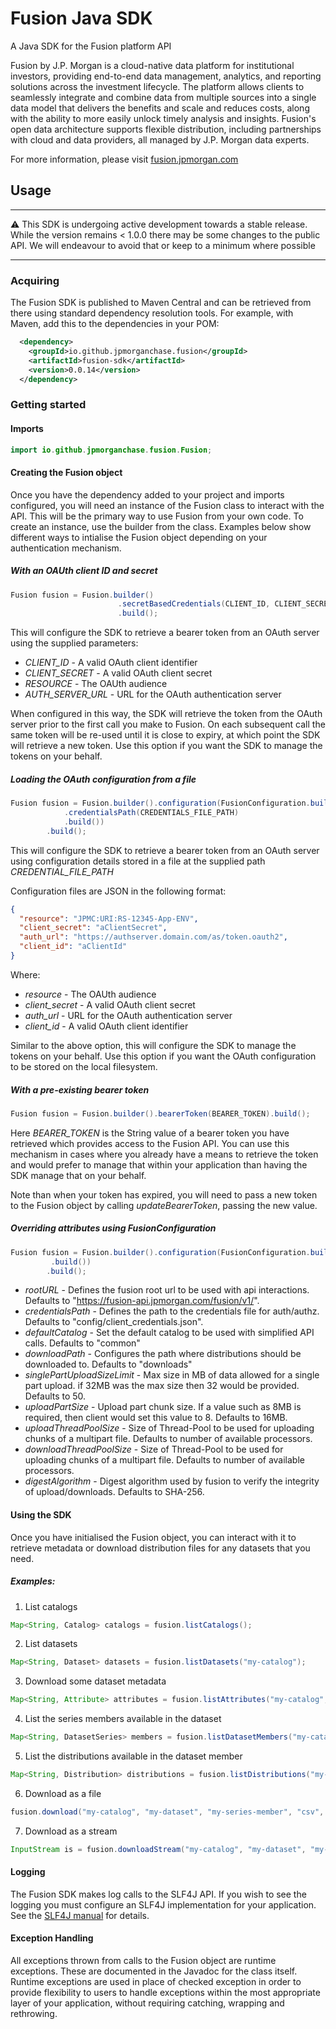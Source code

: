 # Fusion Java SDK
A Java SDK for the Fusion platform API

Fusion by J.P. Morgan is a cloud-native data platform for institutional investors, providing end-to-end data management, analytics, and reporting solutions across the investment lifecycle. The platform allows clients to seamlessly integrate and combine data from multiple sources into a single data model that delivers the benefits and scale and reduces costs, along with the ability to more easily unlock timely analysis and insights. Fusion's open data architecture supports flexible distribution, including partnerships with cloud and data providers, all managed by J.P. Morgan data experts.

For more information, please visit [fusion.jpmorgan.com](https://fusion.jpmorgan.com/)

## Usage

***

:warning: This SDK is undergoing active development towards a stable release. While the version remains < 1.0.0 there may be some changes to the public API. We will endeavour to avoid that or keep to a minimum where possible

***
### Acquiring

The Fusion SDK is published to Maven Central and can be retrieved from there using standard dependency resolution tools. For example, with Maven, add this to the dependencies in your POM:

```xml    
  <dependency>
    <groupId>io.github.jpmorganchase.fusion</groupId>
    <artifactId>fusion-sdk</artifactId>
    <version>0.0.14</version>
  </dependency>
```

### Getting started

#### Imports

```java
import io.github.jpmorganchase.fusion.Fusion;
```

#### Creating the Fusion object

Once you have the dependency added to your project and imports configured, you will need an instance of the Fusion class to interact with the API. This will be the primary way to use Fusion from your own code. To create an instance, use the builder from the class. Examples below show different ways to intialise the Fusion object depending on your authentication mechanism.

##### With an OAUth client ID and secret

```java
Fusion fusion = Fusion.builder()
                        .secretBasedCredentials(CLIENT_ID, CLIENT_SECRET, RESOURCE, AUTH_SERVER_URL)
                        .build();
```

This will configure the SDK to retrieve a bearer token from an OAuth server using the supplied parameters:

* _CLIENT_ID_ - A valid OAuth client identifier
* _CLIENT_SECRET_ - A valid OAuth client secret
* _RESOURCE_ - The OAUth audience
* _AUTH_SERVER_URL_ - URL for the OAuth authentication server

When configured in this way, the SDK will retrieve the token from the OAuth server prior to the first call you make to Fusion. On each subsequent call the same token will be re-used until it is close to expiry, at which point the SDK will retrieve a new token. Use this option if you want the SDK to manage the tokens on your behalf.

##### Loading the OAuth configuration from a file

```java
Fusion fusion = Fusion.builder().configuration(FusionConfiguration.builder()
            .credentialsPath(CREDENTIALS_FILE_PATH)
            .build())
        .build();
```

This will configure the SDK to retrieve a bearer token from an OAuth server using configuration details stored in a file at the supplied path _CREDENTIAL_FILE_PATH_

Configuration files are JSON in the following format:

```json
{
  "resource": "JPMC:URI:RS-12345-App-ENV",
  "client_secret": "aClientSecret",
  "auth_url": "https://authserver.domain.com/as/token.oauth2",
  "client_id": "aClientId"
}
```

Where:

* _resource_ - The OAUth audience
* _client_secret_ - A valid OAuth client secret
* _auth_url_ - URL for the OAuth authentication server
* _client_id_ - A valid OAuth client identifier

Similar to the above option, this will configure the SDK to manage the tokens on your behalf. Use this option if you want the OAuth configuration to be stored on the local filesystem.


##### With a pre-existing bearer token

```java
Fusion fusion = Fusion.builder().bearerToken(BEARER_TOKEN).build();
```

Here _BEARER_TOKEN_ is the String value of a bearer token you have retrieved which provides access to the Fusion API. You can use this mechanism in cases where you already have a means to retrieve the token and would prefer to manage that within your application than having the SDK manage that on your behalf.

Note than when your token has expired, you will need to pass a new token to the Fusion object by calling _updateBearerToken_, passing the new value.

##### Overriding attributes using FusionConfiguration

```java
Fusion fusion = Fusion.builder().configuration(FusionConfiguration.builder()
         .build())
        .build();
```

* _rootURL_ - Defines the fusion root url to be used with api interactions.  Defaults to "https://fusion-api.jpmorgan.com/fusion/v1/".
* _credentialsPath_ - Defines the path to the credentials file for auth/authz. Defaults to "config/client_credentials.json".
* _defaultCatalog_ - Set the default catalog to be used with simplified API calls. Defaults to "common"
* _downloadPath_ - Configures the path where distributions should be downloaded to. Defaults to "downloads"
* _singlePartUploadSizeLimit_ - Max size in MB of data allowed for a single part upload.  if 32MB was the max size then 32 would be provided. Defaults to 50.
* _uploadPartSize_ - Upload part chunk size. If a value such as 8MB is required, then client would set this value to 8.  Defaults to 16MB.
* _uploadThreadPoolSize_ - Size of Thread-Pool to be used for uploading chunks of a multipart file. Defaults to number of available processors.
* _downloadThreadPoolSize_ - Size of Thread-Pool to be used for uploading chunks of a multipart file. Defaults to number of available processors.
* _digestAlgorithm_ - Digest algorithm used by fusion to verify the integrity of upload/downloads. Defaults to SHA-256.

#### Using the SDK

Once you have initialised the Fusion object, you can interact with it to retrieve metadata or download distribution files for any datasets that you need.

##### Examples:

1. List catalogs
```java
Map<String, Catalog> catalogs = fusion.listCatalogs();
```
2. List datasets
```java
Map<String, Dataset> datasets = fusion.listDatasets("my-catalog");
```
3. Download some dataset metadata
```java
Map<String, Attribute> attributes = fusion.listAttributes("my-catalog", "my-dataset");
```
4. List the series members available in the dataset
```java
Map<String, DatasetSeries> members = fusion.listDatasetMembers("my-catalog", "my-dataset");
```
5. List the distributions available in the dataset member
```java
Map<String, Distribution> distributions = fusion.listDistributions("my-catalog", "my-dataset", "my-series-member");
```
6. Download as a file
```java
fusion.download("my-catalog", "my-dataset", "my-series-member", "csv", "/downloads/distributions");
```
7. Download as a stream
```java
InputStream is = fusion.downloadStream("my-catalog", "my-dataset", "my-series-member", "csv");
```

#### Logging

The Fusion SDK makes log calls to the SLF4J API. If you wish to see the logging you must configure an SLF4J implementation for your application. See the [SLF4J manual](https://www.slf4j.org/manual.html#swapping) for details.

#### Exception Handling

All exceptions thrown from calls to the Fusion object are runtime exceptions. These are documented in the Javadoc for the class itself. Runtime exceptions are used in place of checked exception in order to provide flexibility to users to handle exceptions within the most appropriate layer of your application, without requiring catching, wrapping and rethrowing.

